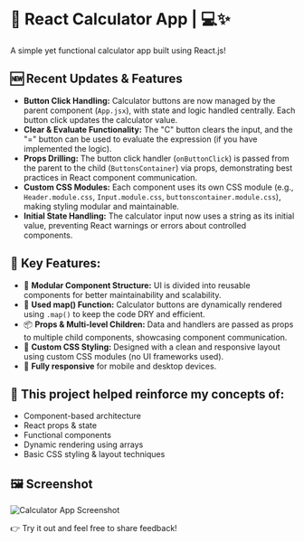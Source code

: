 # 🚀 React Calculator App | 💻✨

A simple yet functional calculator app built using React.js!

## 🆕 Recent Updates & Features

- **Button Click Handling:** Calculator buttons are now managed by the parent component (`App.jsx`), with state and logic handled centrally. Each button click updates the calculator value.
- **Clear & Evaluate Functionality:** The "C" button clears the input, and the "=" button can be used to evaluate the expression (if you have implemented the logic).
- **Props Drilling:** The button click handler (`onButtonClick`) is passed from the parent to the child (`ButtonsContainer`) via props, demonstrating best practices in React component communication.
- **Custom CSS Modules:** Each component uses its own CSS module (e.g., `Header.module.css`, `Input.module.css`, `buttonscontainer.module.css`), making styling modular and maintainable.
- **Initial State Handling:** The calculator input now uses a string as its initial value, preventing React warnings or errors about controlled components.

## 🔧 Key Features:

- 🧩 **Modular Component Structure:** UI is divided into reusable components for better maintainability and scalability.
- 🔁 **Used map() Function:** Calculator buttons are dynamically rendered using `.map()` to keep the code DRY and efficient.
- 📦 **Props & Multi-level Children:** Data and handlers are passed as props to multiple child components, showcasing component communication.
- 🎨 **Custom CSS Styling:** Designed with a clean and responsive layout using custom CSS modules (no UI frameworks used).
- 📱 **Fully responsive** for mobile and desktop devices.

## 🧠 This project helped reinforce my concepts of:

- Component-based architecture
- React props & state
- Functional components
- Dynamic rendering using arrays
- Basic CSS styling & layout techniques

## 🖼️ Screenshot

![Calculator App Screenshot](<img width="406" height="563" alt="image" src="https://github.com/user-attachments/assets/4012ca7f-fa04-4d9e-be9d-5f3b7c9ddab2" />
)

👉 Try it out and feel free to share feedback!
